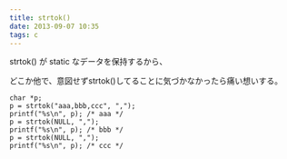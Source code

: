 ```yaml
---
title: strtok()
date: 2013-09-07 10:35
tags: c
---
```


strtok() が static なデータを保持するから、

どこか他で、意図せずstrtok()してることに気づかなかったら痛い想いする。

    char *p;
    p = strtok("aaa,bbb,ccc", ",");
    printf("%s\n", p); /* aaa */
    p = strtok(NULL, ",");
    printf("%s\n", p); /* bbb */
    p = strtok(NULL, ",");
    printf("%s\n", p); /* ccc */

